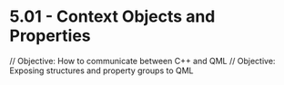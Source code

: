 # 5.01 - Context Objects and Properties

// Objective: How to communicate between C++ and QML
// Objective: Exposing structures and property groups to QML